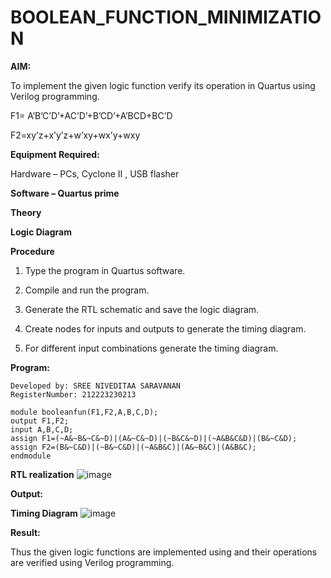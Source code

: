 # BOOLEAN_FUNCTION_MINIMIZATION

**AIM:**

To implement the given logic function verify its operation in Quartus using Verilog programming.

F1= A’B’C’D’+AC’D’+B’CD’+A’BCD+BC’D 

F2=xy’z+x’y’z+w’xy+wx’y+wxy

**Equipment Required:**

Hardware – PCs, Cyclone II , USB flasher

**Software – Quartus prime**

**Theory**

**Logic Diagram**

**Procedure**

1.	Type the program in Quartus software.

2.	Compile and run the program.

3.	Generate the RTL schematic and save the logic diagram.

4.	Create nodes for inputs and outputs to generate the timing diagram.

5.	For different input combinations generate the timing diagram.


**Program:** 
```
Developed by: SREE NIVEDITAA SARAVANAN
RegisterNumber: 212223230213
```
```
module booleanfun(F1,F2,A,B,C,D);
output F1,F2;
input A,B,C,D;
assign F1=(~A&~B&~C&~D)|(A&~C&~D)|(~B&C&~D)|(~A&B&C&D)|(B&~C&D);
assign F2=(B&~C&D)|(~B&~C&D)|(~A&B&C)|(A&~B&C)|(A&B&C);
endmodule

```

**RTL realization**
![image](https://github.com/sreeniveditaa/BOOLEAN_FUNCTION_MINIMIZATION/assets/147473268/686f655f-d8d2-4015-a331-680a6e54b0df)

**Output:**


**Timing Diagram**
![image](https://github.com/sreeniveditaa/BOOLEAN_FUNCTION_MINIMIZATION/assets/147473268/bb008a70-fec6-43ef-9953-ab634041cc83)

**Result:**

Thus the given logic functions are implemented using and their operations are verified using Verilog programming.

